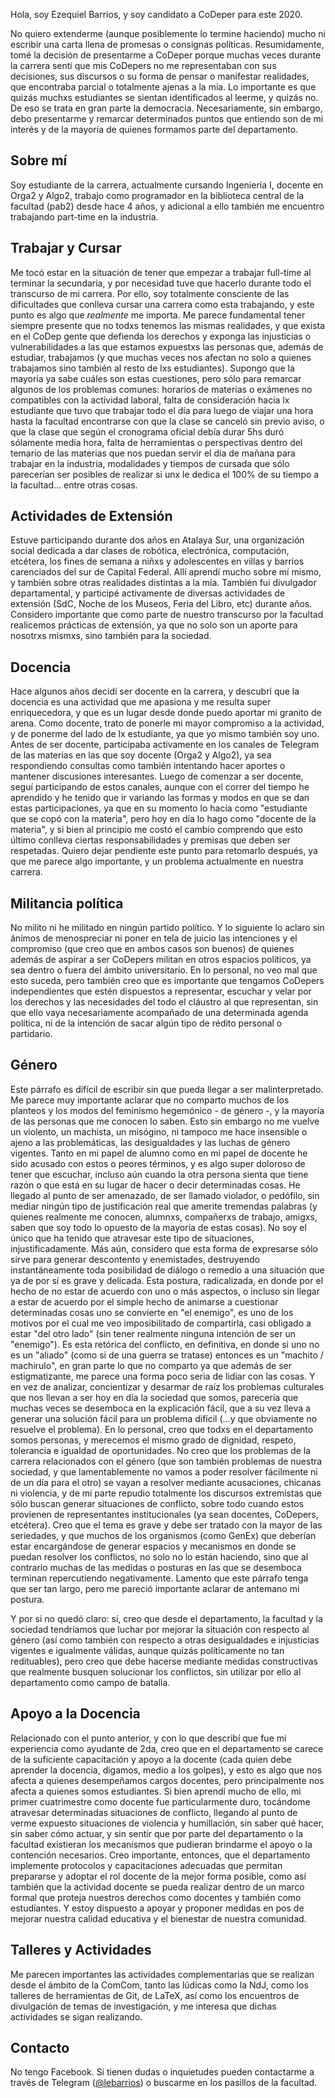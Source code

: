 Hola, soy Ezequiel Barrios, y soy candidato a CoDeper para este 2020.

No quiero extenderme (aunque posiblemente lo termine haciendo) mucho ni escribir una carta llena de promesas o consignas políticas. Resumidamente, tomé la decisión de presentarme a CoDeper porque muchas veces durante la carrera sentí que mis CoDepers no me representaban con sus decisiones, sus discursos o su forma de pensar o manifestar realidades, que encontraba parcial o totalmente ajenas a la mía. Lo importante es que quizás muchxs estudiantes se sientan identificados al leerme, y quizás no. De eso se trata en gran parte la democracia. Necesariamente, sin embargo, debo presentarme y remarcar determinados puntos que entiendo son de mi interés y de la mayoría de quienes formamos parte del departamento.

## Sobre mí

Soy estudiante de la carrera, actualmente cursando Ingeniería I, docente en Orga2 y Algo2, trabajo como programador en la biblioteca central de la facultad (pab2) desde hace 4 años, y adicional a ello también me encuentro trabajando part-time en la industria.

## Trabajar y Cursar

Me tocó estar en la situación de tener que empezar a trabajar full-time al terminar la secundaria, y por necesidad tuve que hacerlo durante todo el transcurso de mi carrera. Por ello, soy totalmente consciente de las dificultades que conlleva cursar una carrera como esta trabajando, y este punto es algo que *realmente* me importa. Me parece fundamental tener siempre presente que no todxs tenemos las mismas realidades, y que exista en el CoDep gente que defienda los derechos y exponga las injusticias o vulnerabilidades a las que estamos expuestxs las personas que, además de estudiar, trabajamos (y que muchas veces nos afectan no solo a quienes trabajamos sino también al resto de lxs estudiantes). Supongo que la mayoría ya sabe cuáles son estas cuestiones, pero sólo para remarcar algunos de los problemas comunes: horarios de materias o exámenes no compatibles con la actividad laboral, falta de consideración hacia lx estudiante que tuvo que trabajar todo el día para luego de viajar una hora hasta la facultad encontrarse con que la clase se canceló sin previo aviso, o que la clase que según el cronograma oficial debía durar 5hs duró sólamente media hora, falta de herramientas o perspectivas dentro del temario de las materias que nos puedan servir el día de mañana para trabajar en la industria, modalidades y tiempos de cursada que sólo parecerían ser posibles de realizar si unx le dedica el 100% de su tiempo a la facultad... entre otras cosas.

## Actividades de Extensión

Estuve participando durante dos años en Atalaya Sur, una organización social dedicada a dar clases de robótica, electrónica, computación, etcétera, los fines de semana a niñxs y adolescentes en villas y barrios carenciados del sur de Capital Federal. Allí aprendí mucho sobre mí mismo, y también sobre otras realidades distintas a la mía. También fui divulgador departamental, y participé activamente de diversas actividades de extensión (SdC, Noche de los Museos, Feria del Libro, etc) durante años. Considero importante que como parte de nuestro transcurso por la facultad realicemos prácticas de extensión, ya que no solo son un aporte para nosotrxs mismxs, sino también para la sociedad.

## Docencia

Hace algunos años decidí ser docente en la carrera, y descubrí que la docencia es una actividad que me apasiona y me resulta super enriquecedora, y que es un lugar desde donde puedo aportar mi granito de arena. Como docente, trato de ponerle mi mayor compromiso a la actividad, y de ponerme del lado de lx estudiante, ya que yo mismo también soy uno. Antes de ser docente, participaba activamente en los canales de Telegram de las materias en las que soy docente (Orga2 y Algo2), ya sea respondiendo consultas como también intentando hacer aportes o mantener discusiones interesantes. Luego de comenzar a ser docente, seguí participando de estos canales, aunque con el correr del tiempo he aprendido y he tenido que ir variando las formas y modos en que se dan estas participaciones, ya que en su momento lo hacía como "estudiante que se copó con la materia", pero hoy en día lo hago como "docente de la materia", y si bien al principio me costó el cambio comprendo que esto último conlleva ciertas responsabilidades y premisas que deben ser respetadas. Quiero dejar pendiente este punto para retomarlo después, ya que me parece algo importante, y un problema actualmente en nuestra carrera.

## Militancia política

No milito ni he militado en ningún partido político. Y lo siguiente lo aclaro sin ánimos de menospreciar ni poner en tela de juicio las intenciones y el compromiso (que creo que en ambos casos son buenos) de quienes además de aspirar a ser CoDepers militan en otros espacios políticos, ya sea dentro o fuera del ámbito universitario. En lo personal, no veo mal que esto suceda, pero también creo que es importante que tengamos CoDepers independientes que estén dispuestos a representar, escuchar y velar por los derechos y las necesidades del todo el cláustro al que representan, sin que ello vaya necesariamente acompañado de una determinada agenda política, ni de la intención de sacar algún tipo de rédito personal o partidario.

## Género

Este párrafo es difícil de escribir sin que pueda llegar a ser malinterpretado. Me parece muy importante aclarar que no comparto muchos de los planteos y los modos del feminismo hegemónico - de género -, y la mayoría de las personas que me conocen lo saben. Esto sin embargo no me vuelve un violento, un machista, un misógino, ni tampoco me hace insensible o ajeno a las problemáticas, las desigualdades y las luchas de género vigentes. Tanto en mi papel de alumno como en mi papel de docente he sido acusado con estos o peores términos, y es algo super doloroso de tener que escuchar, incluso aún cuando la otra persona sienta que tiene razón o que está en su lugar de hacer o decir determinadas cosas. He llegado al punto de ser amenazado, de ser llamado violador, o pedófilo, sin mediar ningún tipo de justificación real que amerite tremendas palabras (y quienes realmente me conocen, alumnxs, compañerxs de trabajo, amigxs, saben que soy todo lo opuesto de la mayoría de estas cosas). No soy el único que ha tenido que atravesar este tipo de situaciones, injustificadamente. Más aún, considero que esta forma de expresarse sólo sirve para generar descontento y enemistades, destruyendo instantáneamente toda posibilidad de diálogo o remedio a una situación que ya de por sí es grave y delicada. Esta postura, radicalizada, en donde por el hecho de no estar de acuerdo con uno o más aspectos, o incluso sin llegar a estar de acuerdo por el simple hecho de animarse a cuestionar determinadas cosas uno se convierte en "el enemigo", es uno de los motivos por el cual me veo imposibilitado de compartirla, casi obligado a estar "del otro lado" (sin tener realmente ninguna intención de ser un "enemigo"). Es esta retórica del conflicto, en definitiva, en donde si uno no es un "aliado" (como si de una guerra se tratase) entonces es un "machito / machirulo", en gran parte lo que no comparto ya que además de ser estigmatizante, me parece una forma poco seria de lidiar con las cosas. Y en vez de analizar, concientizar y desarmar de raíz los problemas culturales que nos llevan a ser hoy en día la sociedad que somos, parecería que muchas veces se desemboca en la explicación fácil, que a su vez lleva a generar una solución fácil para un problema difícil (...y que obviamente no resuelve el problema). En lo personal, creo que todxs en el departamento somos personas, y merecemos el mismo grado de dignidad, respeto, tolerancia e igualdad de oportunidades. No creo que los problemas de la carrera relacionados con el género (que son también problemas de nuestra sociedad, y que lamentablemente no vamos a poder resolver fácilmente ni de un día para el otro) se vayan a resolver mediante acusaciones, chicanas ni violencia, y de mi parte repudio totalmente los discursos extremistas que sólo buscan generar situaciones de conflicto, sobre todo cuando estos provienen de representantes institucionales (ya sean docentes, CoDepers, etcétera). Creo que el tema es grave y debe ser tratado con la mayor de las seriedades, y que muchos de los organismos (como GenEx) que deberían estar encargándose de generar espacios y mecanismos en donde se puedan resolver los conflictos, no solo no lo están haciendo, sino que al contrario muchas de las medidas o posturas en las que se desemboca terminan repercutiendo negativamente. Lamento que este párrafo tenga que ser tan largo, pero me pareció importante aclarar de antemano mi postura. 

Y por si no quedó claro: sí, creo que desde el departamento, la facultad y la sociedad tendríamos que luchar por mejorar la situación con respecto al género (así como también con respecto a otras desigualdades e injusticias vigentes e igualmente válidas, aunque quizás políticamente no tan redituables), pero creo que debe hacerse mediante medidas constructivas que realmente busquen solucionar los conflictos, sin utilizar por ello al departamento como campo de batalla.

## Apoyo a la Docencia

Relacionado con el punto anterior, y con lo que describí que fue mi experiencia como ayudante de 2da, creo que en el departamento se carece de la suficiente capacitación y apoyo a la docente (cada quien debe aprender la docencia, digamos, medio a los golpes), y esto es algo que nos afecta a quienes desempeñamos cargos docentes, pero principalmente nos afecta a quienes somos estudiantes. Si bien aprendí mucho de ello, mi primer cuatrimestre como docente fue particularmente duro, tocándome atravesar determinadas situaciones de conflicto, llegando al punto de verme expuesto situaciones de violencia y humillación, sin saber qué hacer, sin saber cómo actuar, y sin sentir que por parte del departamento o la facultad existieran los mecanismos que pudieran brindarme el apoyo o la contención necesarios. Creo importante, entonces, que el departamento implemente protocolos y capacitaciones adecuadas que permitan prepararse y adoptar el rol docente de la mejor forma posible, como así también que la actividad docente se pueda realizar dentro de un marco formal que proteja nuestros derechos como docentes y también como estudiantes. Y estoy dispuesto a apoyar y proponer medidas en pos de mejorar nuestra calidad educativa y el bienestar de nuestra comunidad.

## Talleres y Actividades

Me parecen importantes las actividades complementarias que se realizan desde el ámbito de la ComCom, tanto las lúdicas como la NdJ, como los talleres de herramientas de Git, de LaTeX, así como los encuentros de divulgación de temas de investigación, y me interesa que dichas actividades se sigan realizando.

## Contacto

No tengo Facebook. Si tienen dudas o inquietudes pueden contactarme a través de Telegram ([@lebarrios](https://t.me/lebarrios)) o buscarme en los pasillos de la facultad.
